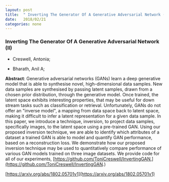 ```yaml
---
layout: post
title:  " Inverting The Generator Of A Generative Adversarial Network (II)"
date:   2018/02/21
categories: none
---
```




### Inverting The Generator Of A Generative Adversarial Network (II)



* Creswell, Antonia; 

* Bharath, Anil A; 





**Abstract**:  Generative adversarial networks (GANs) learn a deep generative model that is able to synthesise novel, high-dimensional data samples. New data samples are synthesised by passing latent samples, drawn from a chosen prior distribution, through the generative model. Once trained, the latent space exhibits interesting properties, that may be useful for down stream tasks such as classification or retrieval. Unfortunately, GANs do not offer an &#34;inverse model&#34;, a mapping from data space back to latent space, making it difficult to infer a latent representation for a given data sample. In this paper, we introduce a technique, inversion, to project data samples, specifically images, to the latent space using a pre-trained GAN. Using our proposed inversion technique, we are able to identify which attributes of a dataset a trained GAN is able to model and quantify GAN performance, based on a reconstruction loss. We demonstrate how our proposed inversion technique may be used to quantitatively compare performance of various GAN models trained on three image datasets. We provide code for all of our experiments, [https://github.com/ToniCreswell/InvertingGAN.](https://github.com/ToniCreswell/InvertingGAN.) 



 [https://arxiv.org/abs/1802.05701v1](https://arxiv.org/abs/1802.05701v1) 

